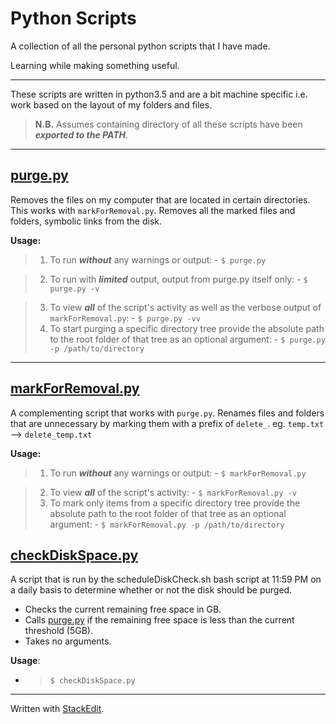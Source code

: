 Python Scripts
===================
A collection of all the personal python scripts that I have made. 

Learning while making something useful.


----------

These scripts are written in python3.5 and are a bit machine specific i.e. work based on the layout of my folders and files.  

> **N.B.**
	Assumes containing directory of all these scripts have been _**exported to the PATH**_.


----------


[purge.py](https://github.com/robwayne/PythonScripts/tree/master/purge)
-------------
Removes the files on my computer that are located in certain directories. This works with `markForRemoval.py`. Removes all the marked files and folders, symbolic links from the disk. 

 **Usage:**		
 
 > 1. To run ***without*** any warnings or output:
	- `$ purge.py`

 > 2. To run with ***limited*** output, output from purge.py itself only: 
	 - `$ purge.py -v` 
 
> 3. To view ***all*** of the script's activity as well as the verbose output of `markForRemoval.py`: 
	 - `$ purge.py -vv`
> 4. To start purging a specific directory tree provide the absolute path to the root folder of that tree as an optional argument:
		- `$ purge.py -p /path/to/directory`

----------

[markForRemoval.py](https://github.com/robwayne/PythonScripts/tree/master/markForRemoval)
-------------
A complementing script that works with `purge.py`. Renames files and folders that are unnecessary by marking them with a prefix of `delete_`. eg. `temp.txt` --> `delete_temp.txt`

 **Usage:**		
 
 > 1. To run ***without*** any warnings or output:
	- `$ markForRemoval.py`
 
> 2. To view ***all*** of the script's activity:
	 - `$ markForRemoval.py -v`
> 3. To mark only items from a specific directory tree provide the absolute path to the root folder of that tree as an optional argument:
		- `$ markForRemoval.py -p /path/to/directory`


   [checkDiskSpace.py](https://github.com/robwayne/PythonScripts/tree/master/checkDiskSpace)
-------------
A script that is run by the scheduleDiskCheck.sh bash script at 11:59 PM on a daily basis to determine whether or not the disk should be purged.

-	Checks the current remaining free space in GB. 
-	Calls [purge.py](purge.py) if the remaining free space is less than the current threshold (5GB). 
-	Takes no arguments. 

**Usage**:
	
- > `$ checkDiskSpace.py`
   
----------
Written with [StackEdit](https://stackedit.io/).
